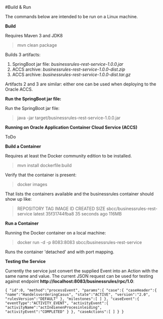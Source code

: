 #Build & Run

The commands below are intended to be run on a Linux machine.

**Build**

Requires Maven 3 and JDK8
> mvn clean package

Builds 3 artifacts:
1. SpringBoot jar file: *businessrules-rest-service-1.0.0.jar*
2. ACCS archive: *businessrules-rest-service-1.0.0-dist.zip*
3. ACCS archive: *businessrules-rest-service-1.0.0-dist.tar.gz*

Artifacts 2 and 3 are similar: either one can be used when deploying to the Oracle ACCS.


**Run the SpringBoot jar file:**

Run the SpringBoot jar file:
> java -jar target/businessrules-rest-service-1.0.0.jar

**Running on Oracle Application Container Cloud Service (ACCS)**

ToDo

**Build a Container**

Requires at least the Docker community edition to be installed.
>mvn install dockerfile:build

Verify that the container is present:
> docker images

That lists the containers available and the businessrules container should show up like:
> REPOSITORY                       TAG     IMAGE ID      CREATED         SIZE
> sbcc/businessrules-rest-service  latest  35f31744fba8  35 seconds ago  116MB


**Run a Container**

Running the Docker container on a local machine:
> docker run -d -p 8083:8083 sbcc/businessrules-rest-service

Runs the container 'detached' and with port mapping.

**Testing the Service**

Currently the service just convert the supplied Event into an Action with the same name and value.
The current JSON request can be used for testing against endpoint **http://localhost:8083/businessrules/rpc/1.0**:

`{
   "id":0,
   "method":"processEvent",
   "params":{
      "case":{
         "caseHeader":{
            "name":"HandelsvorderingCasus",
            "state":"ACTIVE",
            "version":"2.0",
            "rulesVersion":"DEFAULT"
         },
         "milestones":[
         ]
      },
      "caseEvent":{
         "eventType":"ACTIVITY_EVENT",
         "activityEvent":{
            "activityName":"actIndienenProcesinleiding",
            "activityEvent":"COMPLETED"
         }
      },
      "caseActions":[
      ]
   }
}
`


